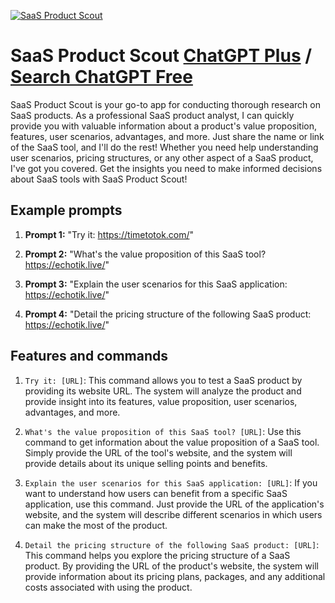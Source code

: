 
[![SaaS Product Scout](https://files.oaiusercontent.com/file-p2vkJgB8g4w0JM0lmNvFkil3?se=2123-10-18T14%3A58%3A14Z&sp=r&sv=2021-08-06&sr=b&rscc=max-age%3D31536000%2C%20immutable&rscd=attachment%3B%20filename%3DDALL%25C2%25B7E%25202023-11-11%252022.26.51%2520-%2520Modify%2520the%2520previous%2520profile%2520picture%2520for%2520%2527SaaS%2520Product%2520Scout%2527%252C%2520ensuring%2520the%2520magnifying%2520glass%2520correctly%2520displays%2520the%2520acronym%2520%2527SaaS%2527%2520with%2520accurate%2520capita.png&sig=fRCILINqLwp7LQsaPHhBSYQhhnDLTOI3HnXE/wamt3g%3D)](https://chat.openai.com/g/g-NR1I2wB0w-saas-product-scout)

# SaaS Product Scout [ChatGPT Plus](https://chat.openai.com/g/g-NR1I2wB0w-saas-product-scout) / [Search ChatGPT Free](https://gptcall.net/index.html#/?search=SaaS%20Product%20Scout)

SaaS Product Scout is your go-to app for conducting thorough research on SaaS products. As a professional SaaS product analyst, I can quickly provide you with valuable information about a product's value proposition, features, user scenarios, advantages, and more. Just share the name or link of the SaaS tool, and I'll do the rest! Whether you need help understanding user scenarios, pricing structures, or any other aspect of a SaaS product, I've got you covered. Get the insights you need to make informed decisions about SaaS tools with SaaS Product Scout!

## Example prompts

1. **Prompt 1:** "Try it: https://timetotok.com/"

2. **Prompt 2:** "What's the value proposition of this SaaS tool? https://echotik.live/"

3. **Prompt 3:** "Explain the user scenarios for this SaaS application: https://echotik.live/"

4. **Prompt 4:** "Detail the pricing structure of the following SaaS product: https://echotik.live/"

## Features and commands

1. `Try it: [URL]`: This command allows you to test a SaaS product by providing its website URL. The system will analyze the product and provide insight into its features, value proposition, user scenarios, advantages, and more.

2. `What's the value proposition of this SaaS tool? [URL]`: Use this command to get information about the value proposition of a SaaS tool. Simply provide the URL of the tool's website, and the system will provide details about its unique selling points and benefits.

3. `Explain the user scenarios for this SaaS application: [URL]`: If you want to understand how users can benefit from a specific SaaS application, use this command. Just provide the URL of the application's website, and the system will describe different scenarios in which users can make the most of the product.

4. `Detail the pricing structure of the following SaaS product: [URL]`: This command helps you explore the pricing structure of a SaaS product. By providing the URL of the product's website, the system will provide information about its pricing plans, packages, and any additional costs associated with using the product.


